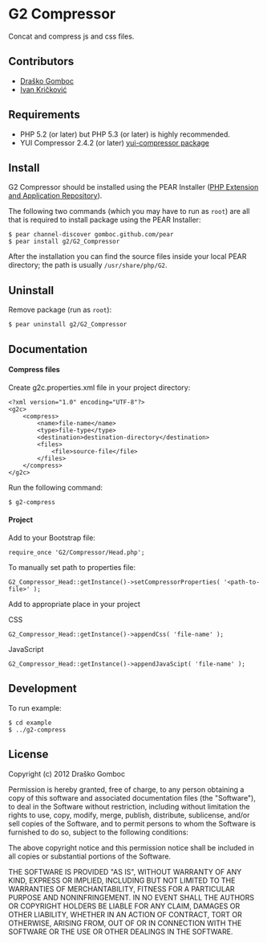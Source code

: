 G2 Compressor
=============

Concat and compress js and css files.

Contributors
------------

* [Draško Gomboc](https://github.com/gomboc)
* [Ivan Kričković](https://github.com/ivankoni)

Requirements
------------

* PHP 5.2 (or later) but PHP 5.3 (or later) is highly recommended.
* YUI Compressor 2.4.2 (or later) [yui-compressor package](http://packages.ubuntu.com/lucid/yui-compressor)

Install
-------

G2 Compressor should be installed using the PEAR Installer ([PHP Extension and Application Repository](http://pear.php.net/)). 

The following two commands (which you may have to run as `root`) are all that is required to install package using the PEAR Installer:

    $ pear channel-discover gomboc.github.com/pear
    $ pear install g2/G2_Compressor

After the installation you can find the source files inside your local PEAR directory; the path is usually `/usr/share/php/G2`.

Uninstall
---------

Remove package (run as `root`):

	$ pear uninstall g2/G2_Compressor
	
Documentation
-------------

#### Compress files

Create g2c.properties.xml file in your project directory:

	<?xml version="1.0" encoding="UTF-8"?>
	<g2c>
		<compress>
			<name>file-name</name>
			<type>file-type</type>
			<destination>destination-directory</destination>
			<files>
				<file>source-file</file>
			</files>
		</compress>	
	</g2c>

Run the following command:

	$ g2-compress
	
#### Project

Add to your Bootstrap file:

	require_once 'G2/Compressor/Head.php';
	
To manually set path to properties file:

	G2_Compressor_Head::getInstance()->setCompressorProperties( '<path-to-file>' );
	
Add to appropriate place in your project

CSS
	
	G2_Compressor_Head::getInstance()->appendCss( 'file-name' );
	
JavaScript

	G2_Compressor_Head::getInstance()->appendJavaScipt( 'file-name' );

Development
-----------

To run example:

	$ cd example
	$ ../g2-compress
	
License
-------

Copyright (c) 2012 Draško Gomboc

Permission is hereby granted, free of charge, to any person obtaining a copy of this software and associated documentation files (the "Software"), to deal in the Software without restriction, including without limitation the rights to use, copy, modify, merge, publish, distribute, sublicense, and/or sell copies of the Software, and to permit persons to whom the Software is furnished to do so, subject to the following conditions:

The above copyright notice and this permission notice shall be included in all copies or substantial portions of the Software.

THE SOFTWARE IS PROVIDED "AS IS", WITHOUT WARRANTY OF ANY KIND, EXPRESS OR IMPLIED, INCLUDING BUT NOT LIMITED TO THE WARRANTIES OF MERCHANTABILITY, FITNESS FOR A PARTICULAR PURPOSE AND NONINFRINGEMENT. IN NO EVENT SHALL THE AUTHORS OR COPYRIGHT HOLDERS BE LIABLE FOR ANY CLAIM, DAMAGES OR OTHER LIABILITY, WHETHER IN AN ACTION OF CONTRACT, TORT OR OTHERWISE, ARISING FROM, OUT OF OR IN CONNECTION WITH THE SOFTWARE OR THE USE OR OTHER DEALINGS IN THE SOFTWARE.
